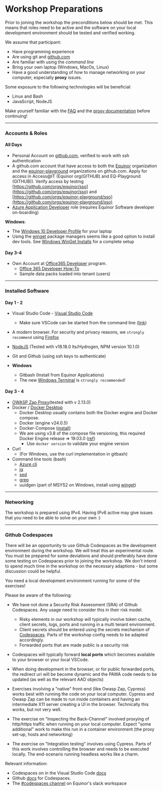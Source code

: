 # Workshop Preparations

Prior to joining the workshop the preconditions below should be met. This means that roles need to be active and the software on your local development environment should be tested and verified working.

We assume that participant:

* Have programming experience
* Are using git and [github.com](https://github.com)
* Are familiar with using the _command line_
* Bring your own laptop (Windows, MacOs, Linux)
* Have a good understanding of how to manage networking on your computer, especially __proxy__ issues.

Some exposure to the following technologies will be beneficial:

* Linux and Bash
* JavaScript, NodeJS

Make yourself familiar with the [FAQ](faq.md) and the [proxy documentation](proxy.md) before continuing!

---

### Accounts & Roles

#### All Days

* Personal Account on [github.com](https://github.com), verified to work with ssh authentication
* A github.com account that have access to both the [Equinor](https://github.com/equinor) organization and the [equinor-playground](https://github.com/equinor-playground) organizations on github.com. Apply for access in Access@IT (Equinor org(GITHUB) and EQ-Playground (GITHUB)). Verify access by testing [https://github.com/orgs/equinor/sso](https://github.com/orgs/equinor/sso) and [https://github.com/orgs/equinor-playground/sso](https://github.com/orgs/equinor-playground/sso)
* [Azure Application Developer](https://docs.omnia.equinor.com/governance/iam/App-General-Info/) role (requires Equinor Software developer on-boarding)

__Windows__:

* The [Windows 10 Developer Profile](https://accessit.equinor.com/Search/Search?term=windows+10+developer) for your laptop
* Using the [winget](https://learn.microsoft.com/en-us/windows/package-manager/winget/) package managers seems like a good option to install dev tools. See [Windows WinGet Installs](windows-winget.md) for a complete setup

#### Day 3-4

* Own Account at [Office365 Developer](https://developer.microsoft.com/en-us/microsoft-365/dev-program) program.
  * [Office 365 Developer How-To](o365_dev_howto.md)
  * Sample data packs loaded into tenant (users)

---

### Installed Software

#### Day 1 - 2

* Visual Studio Code - [Visual Studio Code](https://code.visualstudio.com/)
  * Make sure VSCode can be started from the command line ([link](https://code.visualstudio.com/docs/editor/command-line#_launching-from-command-line))
* A modern browser. For security and privacy reasons, we `strongly recommend` using [Firefox](https://www.mozilla.org/en-US/firefox/new/)
* [NodeJS](https://nodejs.org/en/download/) (Tested with v18.18.0 lts/Hydrogen, NPM version 10.1.0)
* Git and Github (using ssh keys to authenticate)

* __Windows__
  * Gitbash (Install from Equinor Applications)
  * The new [Windows Terminal](https://aka.ms/terminal) is `strongly recommended`!

#### Day 3 - 4

* [OWASP Zap Proxy](https://www.zaproxy.org/)(tested with v 2.13.0)
* Docker / [Docker Desktop](https://www.docker.com/products/docker-desktop)
  * Docker Desktop usually contains both the Docker engine and Docker compose.
  * Docker (engine v24.0.5)
  * Docker-Compose ([install](https://docs.docker.com/compose/install/))
  * We are using v3.8 of the compose file versioning, this required Docker Engine release => 19.03.0 ([ref](https://docs.docker.com/compose/compose-file/compose-versioning/))
    * Use ```docker version``` to validate your engine version
* Curl
  * (For Windows, use the curl implementation in gitbash)
* Command line tools (bash)
  * [Azure cli](https://learn.microsoft.com/en-us/cli/azure/?view=azure-cli-latest)
  * [jq](https://jqlang.github.io/jq/)
  * [sed](https://manpages.ubuntu.com/manpages/trusty/man1/sed.1.html)
  * [grep](https://manpages.ubuntu.com/manpages/trusty/man1/grep.1.html)
  * uuidgen (part of MSYS2 on Windows, install using [winget](windows-winget.md))

---

### Networking

The workshop is prepared using IPv4. Having IPv6 active may give issues that you need to be able to solve on your own :)

---

### Github Codespaces

There will be an opportunity to use Github Codespaces as the development environment during the workshop. We will treat this an experimental route. You must be prepared for some deviations and should preferably have done some testing on Codespaces prior to joining the workshop. We don't intend to spend much time in the workshop on the necessary adaptions - but some discussion could be helpful.

You need a local development environment running for some of the exercises!

Please be aware of the following:

* We have not done a Security Risk Assessment (SRA) of Github Codespaces. Any usage need to consider this in their risk model.
  * Risky elements in our workshop will typically involve token cache, client secrets, logs, ports and running in a multi tenant environment.
  * Client secrets should be entered using the secrets mechanism of [Codespaces](https://docs.github.com/en/codespaces/managing-your-codespaces/managing-encrypted-secrets-for-your-codespaces). Parts of the workshop config needs to be adapted accordingly.
  * Forwarded ports that are made public is a security risk
* Codespaces will typically forward __local ports__ which becomes available to your browser or your local VSCode.

* When doing development in the browser, or for public forwarded ports, the redirect uri will be become dynamic and the PAWA code needs to be updated (as well as the relevant AAD objects)
* Exercises involving a "native" front-end (like Owasp Zap, Cypress) works best with running the code on your local computer. Cypress and Owasp Zap can be made to run inside containers and having an intermediate X11 server creating a UI in the browser. Technically this works, but not very well.
* The exercise on "Inspecting the Back-Channel" involved proxying of http/https traffic when running on your local computer. Expect "some additional" work to make this run in a container environment (the proxy set-up, hosts and networking)
* The exercise on "Integration testing" involves using Cypress. Parts of this work involves controlling the browser and needs to be executed locally. The end-scenario running headless works like a charm.
  
Relevant information:

* Codespaces on in the Visual Studio Code [docs](https://code.visualstudio.com/docs/remote/codespaces)
* Github [docs](https://docs.github.com/en/codespaces) for Codespaces.
* The [#codespaces channel](https://equinor.slack.com/archives/C02J6J83L3G) on Equinor's slack workspace
